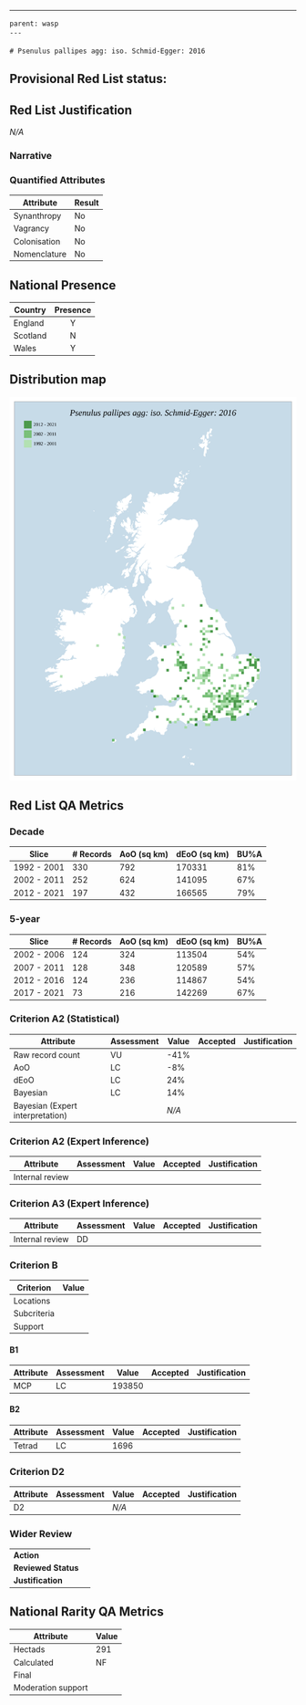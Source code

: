 ---
    parent: wasp
    ---

    # Psenulus pallipes agg: iso. Schmid-Egger: 2016

## Provisional Red List status: 

## Red List Justification
*N/A*
### Narrative



### Quantified Attributes
|Attribute|Result|
|---|---|
|Synanthropy|No|
|Vagrancy|No|
|Colonisation|No|
|Nomenclature|No|




## National Presence
|Country|Presence
|---|:-:|
|England|Y|
|Scotland|N|
|Wales|Y|


## Distribution map
![](../map/509.svg)

## Red List QA Metrics
### Decade
| Slice | # Records | AoO (sq km) | dEoO (sq km) |BU%A |
|---|---|---|---|---|
|1992 - 2001|330|792|170331|81%|
|2002 - 2011|252|624|141095|67%|
|2012 - 2021|197|432|166565|79%|
### 5-year
| Slice | # Records | AoO (sq km) | dEoO (sq km) |BU%A |
|---|---|---|---|---|
|2002 - 2006|124|324|113504|54%|
|2007 - 2011|128|348|120589|57%|
|2012 - 2016|124|236|114867|54%|
|2017 - 2021|73|216|142269|67%|
### Criterion A2 (Statistical)
|Attribute|Assessment|Value|Accepted|Justification
|---|---|---|---|---|
|Raw record count|VU|-41%|||
|AoO|LC|-8%|||
|dEoO|LC|24%|||
|Bayesian|LC|14%|||
|Bayesian (Expert interpretation)||*N/A*|||
### Criterion A2 (Expert Inference)
|Attribute|Assessment|Value|Accepted|Justification
|---|---|---|---|---|
|Internal review|||||
### Criterion A3 (Expert Inference)
|Attribute|Assessment|Value|Accepted|Justification
|---|---|---|---|---|
|Internal review|DD||||
### Criterion B
|Criterion| Value|
|---|---|
|Locations||
|Subcriteria||
|Support||
#### B1
|Attribute|Assessment|Value|Accepted|Justification
|---|---|---|---|---|
|MCP|LC|193850|||
#### B2
|Attribute|Assessment|Value|Accepted|Justification
|---|---|---|---|---|
|Tetrad|LC|1696|||
### Criterion D2
|Attribute|Assessment|Value|Accepted|Justification
|---|---|---|---|---|
|D2||*N/A*|||
### Wider Review
|  |  |
|---|---|
|**Action**||
|**Reviewed Status**||
|**Justification**||


## National Rarity QA Metrics
|Attribute|Value|
|---|---|
|Hectads|291|
|Calculated|NF|
|Final||
|Moderation support||



